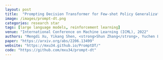 ```yaml
---
layout: post
title:  "Prompting Decision Transformer for Few-shot Policy Generalization"
image: /images/prompt-dt.png
categories: research star
tags: [large language models, reinforcement learning]
venue: "International Conference on Machine Learning (ICML), 2022"
authors: "Mengdi Xu, Yikang Shen, <strong>Shun Zhang</strong>, Yuchen Lu, Ding Zhao, Joshua B. Tenenbaum, and Chuang Gan"
paper: "https://arxiv.org/abs/2206.13499"
website: "https://mxu34.github.io/PromptDT/"
code: "https://github.com/mxu34/prompt-dt"
---
```

